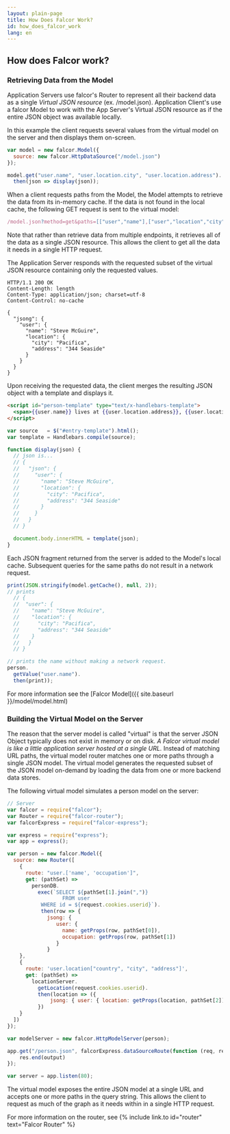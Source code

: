 ```yaml
---
layout: plain-page
title: How Does Falcor Work?
id: how_does_falcor_work
lang: en
---
```


## How does Falcor work?

### Retrieving Data from the Model

Application Servers use falcor's Router to represent all their backend data as a single *Virtual JSON resource* (ex. /model.json). Application Client's use a falcor Model to work with the App Server's Virtual JSON resource as if the entire JSON object was available locally.

In this example the client requests several values from the virtual model on the server and then displays them on-screen.

~~~js
var model = new falcor.Model({
  source: new falcor.HttpDataSource("/model.json")
});

model.get("user.name", "user.location.city", "user.location.address").
  then(json => display(json));
~~~

When a client requests paths from the Model, the Model attempts to retrieve the data from its in-memory cache. If the data is not found in the local cache, the following GET request is sent to the virtual model:

~~~js
/model.json?method=get&paths=[["user","name"],["user","location","city"],["user","location","address"]]
~~~

Note that rather than retrieve data from multiple endpoints, it retrieves all of the data as a single JSON resource. This allows the client to get all the data it needs in a single HTTP request. 

The Application Server responds with the requested subset of the virtual JSON resource containing only the requested values. 

~~~output
HTTP/1.1 200 OK
Content-Length: length
Content-Type: application/json; charset=utf-8
Content-Control: no-cache

{
  "jsong": {
    "user": {
      "name": "Steve McGuire",
      "location": {
        "city": "Pacifica",
        "address": "344 Seaside"
      }
    }
  }
}
~~~

Upon receiving the requested data, the client merges the resulting JSON object with a template and displays it. 


~~~html
<script id="person-template" type="text/x-handlebars-template">
  <span>{{user.name}} lives at {{user.location.address}}, {{user.location.city}}</span>
</script>
~~~

~~~js
var source   = $("#entry-template").html();
var template = Handlebars.compile(source);

function display(json) {
  // json is...
  // {
  //   "json": {
  //     "user": {
  //       "name": "Steve McGuire",
  //       "location": {
  //         "city": "Pacifica",
  //         "address": "344 Seaside"
  //       }
  //     }
  //   }
  // }

  document.body.innerHTML = template(json);
}
~~~

Each JSON fragment returned from the server is added to the Model's local cache. Subsequent queries for the same paths do not result in a network request.

~~~js
print(JSON.stringify(model.getCache(), null, 2));
// prints
  // {
  //  "user": {
  //    "name": "Steve McGuire",
  //    "location": {
  //      "city": "Pacifica",
  //      "address": "344 Seaside"
  //    }
  //   }
  // }

// prints the name without making a network request.
person.
  getValue("user.name").
  then(print));
~~~

For more information see the [Falcor Model]({{ site.baseurl }}/model/model.html)

### Building the Virtual Model on the Server

The reason that the server model is called "virtual" is that the server JSON Object typically does not exist in memory or on disk. *A Falcor virtual model is like a little application server hosted at a single URL.* Instead of matching URL paths, the virtual model router matches one or more paths through a single JSON model. The virtual model generates the requested subset of the JSON model on-demand by loading the data from one or more backend data stores.

The following virtual model simulates a person model on the server:

~~~js
// Server
var falcor = require("falcor");
var Router = require("falcor-router");
var falcorExpress = require("falcor-express");

var express = require("express");
var app = express();

var person = new falcor.Model({
  source: new Router([
    {
      route: "user.['name', 'occupation']",
      get: (pathSet) => 
        personDB.
          exec(`SELECT ${pathSet[1].join(",")}
                  FROM user 
           WHERE id = ${request.cookies.userid}`).
           then(row => {
             jsong: {
                user: {
                  name: getProps(row, pathSet[0]),
                  occupation: getProps(row, pathSet[1])
                }
             }
    },
    {
      route: 'user.location["country", "city", "address"]',
      get: (pathSet) => 
        locationServer.
          getLocation(request.cookies.userid).
          then(location => ({
              jsong: { user: { location: getProps(location, pathSet[2]) } }
          })
    }
  ])
});

var modelServer = new falcor.HttpModelServer(person);

app.get("/person.json", falcorExpress.dataSourceRoute(function (req, res) {
    res.end(output)
});

var server = app.listen(80);
~~~

The virtual model exposes the entire JSON model at a single URL and accepts one or more paths in the query string. This allows the client to request as much of the graph as it needs within in a single HTTP request. 

For more information on the router, see {% include link.to id="router" text="Falcor Router" %}


